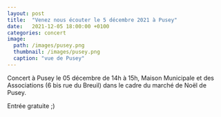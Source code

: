 ```yaml
---
layout: post
title:  "Venez nous écouter le 5 décembre 2021 à Pusey"
date:   2021-12-05 18:00:00 +0100
categories: concert
image: 
  path: /images/pusey.png
  thumbnail: /images/pusey.png
  caption: "vue de Pusey"
---
```


Concert à Pusey le 05 décembre de 14h à 15h, Maison Municipale et des Associations (6 bis rue du Breuil) dans le cadre du marché de Noël de Pusey.

Entrée gratuite ;)
